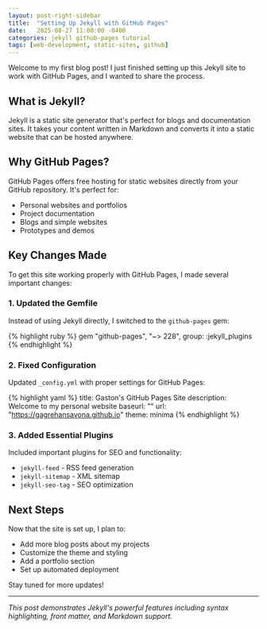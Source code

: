 ```yaml
---
layout: post-right-sidebar
title:  "Setting Up Jekyll with GitHub Pages"
date:   2025-08-27 11:00:00 -0400
categories: jekyll github-pages tutorial
tags: [web-development, static-sites, github]
---
```


Welcome to my first blog post! I just finished setting up this Jekyll site to work with GitHub Pages, and I wanted to share the process.

## What is Jekyll?

Jekyll is a static site generator that's perfect for blogs and documentation sites. It takes your content written in Markdown and converts it into a static website that can be hosted anywhere.

## Why GitHub Pages?

GitHub Pages offers free hosting for static websites directly from your GitHub repository. It's perfect for:

- Personal websites and portfolios
- Project documentation
- Blogs and simple websites
- Prototypes and demos

## Key Changes Made

To get this site working properly with GitHub Pages, I made several important changes:

### 1. Updated the Gemfile

Instead of using Jekyll directly, I switched to the `github-pages` gem:

{% highlight ruby %}
gem "github-pages", "~> 228", group: :jekyll_plugins
{% endhighlight %}

### 2. Fixed Configuration

Updated `_config.yml` with proper settings for GitHub Pages:

{% highlight yaml %}
title: Gaston's GitHub Pages Site
description: Welcome to my personal website
baseurl: ""
url: "https://gagrehansavona.github.io"
theme: minima
{% endhighlight %}

### 3. Added Essential Plugins

Included important plugins for SEO and functionality:

- `jekyll-feed` - RSS feed generation
- `jekyll-sitemap` - XML sitemap
- `jekyll-seo-tag` - SEO optimization

## Next Steps

Now that the site is set up, I plan to:

- Add more blog posts about my projects
- Customize the theme and styling
- Add a portfolio section
- Set up automated deployment

Stay tuned for more updates!

---

*This post demonstrates Jekyll's powerful features including syntax highlighting, front matter, and Markdown support.*
